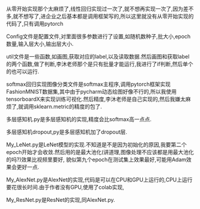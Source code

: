 从零开始实现那个太麻烦了,线性回归实现过一次了,就不想再实现一次了,因为差不多,就不想写了,进企业之后基本都是调用框架写的,所以这里就没有从零开始实现的代码了,只有调用pytorch

Config文件是配置文件,对里面很多参数进行了设置,如随机数种子,批大小,epoch数量,输入层大小,输出层大小.

util文件是一些函数,如画图,获取对应的label,以及读取数据.然后画图和获取label的两个函数,做了判断,李沐老师那个是只有批量才能运行,我进行了if判断,然后单个的也可以运行.

softmax回归实现图像分类文件是softmax主程序,调用pytorch框架实现FashionMNIST数据集,其中由于pycharm动态绘图好像不行的,所以我使用tensorboardX来实现训练可视化.然后精度,李沐老师是自己实现的,然后我嫌太麻烦了,就调用sklearn.metric的精度的包了.

多层感知机.py是多层感知机的实现,精度会比softmax高一点点.

多层感知机dropout,py是多层感知机加了dropout层.

My_LeNet.py是LeNet模型的实现.不知道是不是因为初始化的原因,我要第二个epoch开始才会收敛.然后用的是最大池化(讲道理,图像处理不应该都是用最大池化的吗?)效果比视频里要好, 貌似第九个epoch在测试集上效果最好,可能用Adam效果会更好一点.

My_AlexNet.py是AlexNet的实现,代码是可以在CPU和GPU上运行的,CPU上运行要花很长时间.由于作者没有GPU,使用了colab实现,

My_ResNet.py是ResNet的实现,同AlexNet.py.
